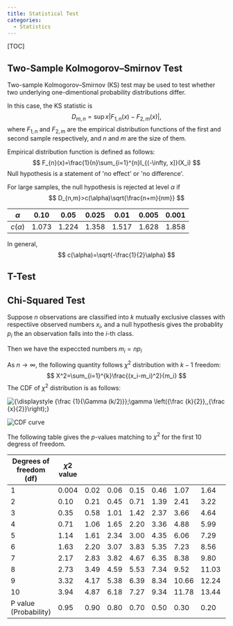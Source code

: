 ```yaml
---
title: Statistical Test
categories:
  - Statistics
---
```


[TOC]

## Two-Sample Kolmogorov–Smirnov Test

Two-sample Kolmogorov–Smirnov (KS) test may be used to test whether two underlying one-dimentional probability distributions differ.

In this case, the KS statistic is 
$$
D_{m,n}=\sup{x} |F_{1,n}(x)-F_{2,m}(x)|,
$$
where $F_{1,n}$ and $F_{2,m}$ are the empirical distribution functions of the first and second sample respectively, and $n$ and $m$ are the size of them.

Empirical distribution function is defined as follows:
$$
F_{n}(x)=\frac{1}{n}\sum_{i=1}^{n}I_{(-\infty, x]}(X_i)
$$
Null hypothesis is a statement of 'no effect' or 'no difference'.

For large samples, the null hypothesis is rejected at level $\alpha$ if 
$$
D_{n,m}>c(\alpha)\sqrt{\frac{n+m}{nm}}
$$

| $\alpha$    | 0.10  | 0.05  | 0.025 | 0.01  | 0.005 | 0.001 |
| ----------- | ----- | ----- | ----- | ----- | ----- | ----- |
| $c(\alpha)$ | 1.073 | 1.224 | 1.358 | 1.517 | 1.628 | 1.858 |

In general, 
$$
c(\alpha)=\sqrt{-\frac{1}{2}\alpha}
$$

## T-Test

## Chi-Squared Test

Suppose $n$ observations are classified into $k$ mutually exclusive classes with respectiive observed numbers $x_i$, and a null hypothesis gives the probablity $p_i$ the an observation falls into the $i$-th class. 

Then we have the expeccted numbers $m_i=np_i$

As $n\to \infty$, the following quantity follows  $\chi^2$ distribution with $k-1$ freedom:
$$
X^2=\sum_{i=1}^{k}\frac{(x_i-m_i)^2}{m_i}
$$
The CDF of $\chi^2$ distribution is as follows:

![{\displaystyle {\frac {1}{\Gamma (k/2)}}\;\gamma \left({\frac {k}{2}},\,{\frac {x}{2}}\right)\;}](https://wikimedia.org/api/rest_v1/media/math/render/svg/11559ab9fa699c0a8af78095bad79c249480a4ec)

![CDF curve](https://upload.wikimedia.org/wikipedia/commons/0/01/Chi-square_cdf.svg)

The following table gives the $p$-values matching to $\chi^2$ for the first 10 degress of freedom.

| Degrees of freedom (df) | *χ*2 value |      |      |      |      |       |       |       |       |       |       |
| ----------------------- | ---------- | ---- | ---- | ---- | ---- | ----- | ----- | ----- | ----- | ----- | ----- |
| 1                       | 0.004      | 0.02 | 0.06 | 0.15 | 0.46 | 1.07  | 1.64  | 2.71  | 3.84  | 6.63  | 10.83 |
| 2                       | 0.10       | 0.21 | 0.45 | 0.71 | 1.39 | 2.41  | 3.22  | 4.61  | 5.99  | 9.21  | 13.82 |
| 3                       | 0.35       | 0.58 | 1.01 | 1.42 | 2.37 | 3.66  | 4.64  | 6.25  | 7.81  | 11.34 | 16.27 |
| 4                       | 0.71       | 1.06 | 1.65 | 2.20 | 3.36 | 4.88  | 5.99  | 7.78  | 9.49  | 13.28 | 18.47 |
| 5                       | 1.14       | 1.61 | 2.34 | 3.00 | 4.35 | 6.06  | 7.29  | 9.24  | 11.07 | 15.09 | 20.52 |
| 6                       | 1.63       | 2.20 | 3.07 | 3.83 | 5.35 | 7.23  | 8.56  | 10.64 | 12.59 | 16.81 | 22.46 |
| 7                       | 2.17       | 2.83 | 3.82 | 4.67 | 6.35 | 8.38  | 9.80  | 12.02 | 14.07 | 18.48 | 24.32 |
| 8                       | 2.73       | 3.49 | 4.59 | 5.53 | 7.34 | 9.52  | 11.03 | 13.36 | 15.51 | 20.09 | 26.12 |
| 9                       | 3.32       | 4.17 | 5.38 | 6.39 | 8.34 | 10.66 | 12.24 | 14.68 | 16.92 | 21.67 | 27.88 |
| 10                      | 3.94       | 4.87 | 6.18 | 7.27 | 9.34 | 11.78 | 13.44 | 15.99 | 18.31 | 23.21 | 29.59 |
| P value (Probability)   | 0.95       | 0.90 | 0.80 | 0.70 | 0.50 | 0.30  | 0.20  | 0.10  | 0.05  | 0.01  | 0.001 |